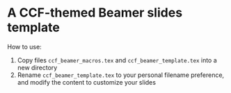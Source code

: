 # A CCF-themed Beamer slides template

How to use:

1. Copy files `ccf_beamer_macros.tex` and `ccf_beamer_template.tex` into a new directory
2. Rename `ccf_beamer_template.tex` to your personal filename preference, and modify the content to customize your slides

